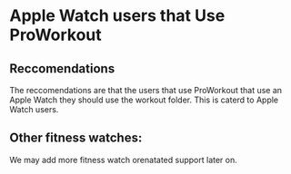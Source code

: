 # Apple Watch users that Use ProWorkout

## Reccomendations 

The reccomendations are that the users that use ProWorkout that use an Apple Watch they should use the workout folder. This is caterd to Apple Watch users.

## Other fitness watches:

We may add more fitness watch orenatated support later on.
